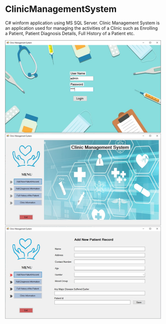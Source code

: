 # ClinicManagementSystem
C# winform application using MS SQL Server. Clinic Management System is an application used for managing the activities of a Clinic such as Enrolling a Patient, Patient Diagnosis Details, Full History of a Patient etc. 

![](img/CMS_login.jpg)
![](img/CMS_main.jpg)
![](img/CMS_addPatient.jpg)
